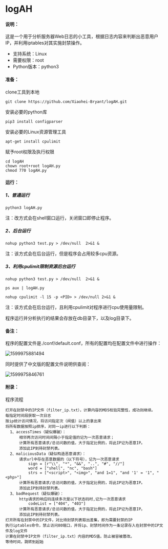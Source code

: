 # logAH

#### 说明：

这是一个用于分析服务器Web日志的小工具，根据日志内容来判断出恶意用户IP，并利用iptables对其实施封禁操作。

- 支持系统：Linux
- 需要权限：root
- Python版本：python3

#### 准备：

clone工具到本地

```
git clone https://github.com/Xiaohei-Bryant/logAH.git
```

安装必要的python库

```
pip3 install configparser
```

安装必要的Linux资源管理工具

```
apt-get install cpulimit
```

赋予root权限及执行权限

```
cd logAH
chown root+root logAH.py
chmod 770 logAH.py
```

#### 运行：

##### 1、普通运行

```
python3 logAH.py
```

注：改方式会在shell窗口运行，关闭窗口即停止程序。

##### 2、后台运行

```
nohup python3 test.py > /dev/null  2>&1 &
```

注：该方式会在后台运行，但是程序会占用较多cpu资源。

##### 3、利用cpulimit限制资源后台运行

```
nohup python3 test.py > /dev/null  2>&1 &

ps aux | logAH.py

nohup cpulimit -l 15 -p <PID> > /dev/null 2>&1 &
```

注：该方式会在后台运行，且利用cpulimit对程序进行cpu使用量限制。

程序运行并分析执行的结果会存放在db目录下，以及log目录下。

#### 备注：

程序的配置文件是./conf/default.conf，所有的配置均在配置文件中进行操作：

![1599975881494](C:\Users\13714\AppData\Roaming\Typora\typora-user-images\1599975881494.png)

同时提供了中文版的配置文件说明供查阅：

![1599975846761](C:\Users\13714\AppData\Roaming\Typora\typora-user-images\1599975846761.png)

#### 附录：

程序流程

```
打开在封禁中的IP文件（filter_ip.txt），计算内容的MD5校验完整性，成功则继续。
每指定时间段获取一次日志
按ip统计访问情况，将访问指定次（阀值）以上的拿出来
将所有数据按照ip排序，对同一ip进行以下判断：
  1、accessTimes（疑似爆破）：
      相邻两次访问时间间隔小于指定值的记为一次恶意请求；
      计算所有恶意请求/总访问数的值，大于指定比例的，将此IP记为恶意IP。
      添加此IP到待封禁列表。
  2、maliciousData（疑似构造恶意请求）：
      请求url中存在恶意数据的（以下符号），记为一次恶意请求
          sign = [r"\\", "*", "&&", "..", "#", "//"]
          word = ["shell", "nc", "bash"]
          strs = ["<script>", "<img>", "and 1=1", "and '1' = '1", "<php>"]
      计算所有恶意请求/总访问数的值，大于指定比例的，将此IP记为恶意IP。
      添加此IP到待封禁列表。
  3、badRequest（疑似爆破）：
      http请求的响应码连续多次是以下状态码时,记为一次恶意请求
          codeList = ["404", "403"]
      计算所有恶意请求/总访问数的值，大于指定比例的，将此IP记为恶意IP。
      添加此IP到待封禁列表。
打开所有在封禁中的IP文件，对比待封禁列表取出差集，即为需要封禁的IP
执行iptables命令，禁止访问80端口，并将ip、封禁时间作为一条记录存入在封禁中的IP文件及log文件
计算在封禁中IP文件（filter_ip.txt）内容的MD5值，防止被容被篡改。
等待时间，跳转到起始
```

